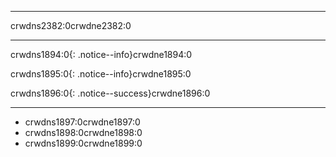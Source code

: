 * * *

crwdns2382:0crwdne2382:0

* * *

crwdns1894:0{: .notice--info}crwdne1894:0

crwdns1895:0{: .notice--info}crwdne1895:0

crwdns1896:0{: .notice--success}crwdne1896:0

* * *

+ crwdns1897:0crwdne1897:0
+ crwdns1898:0crwdne1898:0
+ crwdns1899:0crwdne1899:0